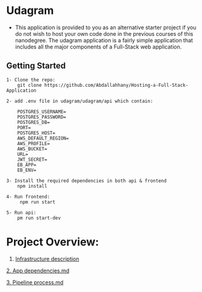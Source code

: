 # Udagram
- This application is provided to you as an alternative starter project if you do not wish to host your own code done in the previous courses of this nanodegree. The udagram    application is a fairly simple application that includes all the major components of a Full-Stack web application.

## Getting Started
    1- Clone the repo:
        git clone https://github.com/Abdallahhany/Hosting-a-Full-Stack-Application

    2- add .env file in udagram/udagram/api which contain:

        POSTGRES_USERNAME=
        POSTGRES_PASSWORD=
        POSTGRES_DB=
        PORT=
        POSTGRES_HOST=
        AWS_DEFAULT_REGION=
        AWS_PROFILE=
        AWS_BUCKET=
        URL=
        JWT_SECRET=
        EB_APP=
        EB_ENV=

    3- Install the required dependencies in both api & frontend
        npm install

    4- Run frontend:
         npm run start

    5- Run api:
        pm run start-dev


# Project Overview:

<a
 href="docs/Infrastructure description.md"> 
   1. Infrastructure description
   </a>

<a href="docs/App dependencies.md">   2. App dependencies.md</a>

<a href="docs/Pipeline process.md">   3. Pipeline process.md</a>
